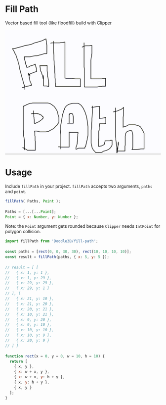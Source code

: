 # Fill Path
Vector based fill tool (like floodfill) build with [Clipper](https://www.npmjs.com/package/clipper-lib)

![](preview.gif)

# Usage
Include `fillPath` in your project. `fillPath` accepts two arguments, `paths` and `point`.

```javascript
fillPath( Paths, Point );

Paths = [...[...Point];
Point = { x: Number, y: Number };
```
Note: the `Point` argument gets rounded because `Clipper` needs `IntPoint` for polygon collision.

```javascript
import fillPath from 'Doodle3D/fill-path';

const paths = [rect(0, 0, 30, 30), rect(10, 10, 10, 10)];
const result = fillPath(paths, { x: 5, y: 5 });

// result = [ [
//   { x: 1, y: 1 },
//   { x: 1, y: 29 },
//   { x: 29, y: 29 },
//   { x: 29, y: 1 }
// ], [
//   { x: 21, y: 10 },
//   { x: 21, y: 20 },
//   { x: 20, y: 21 },
//   { x: 10, y: 21 },
//   { x: 9, y: 20 },
//   { x: 9, y: 10 },
//   { x: 10, y: 10 },
//   { x: 10, y: 9 },
//   { x: 20, y: 9 }
// ] ]

function rect(x = 0, y = 0, w = 10, h = 10) {
  return [
    { x, y },
    { x: w + x, y },
    { x: w + x, y: h + y },
    { x, y: h + y },
    { x, y }
  ];
}
```
